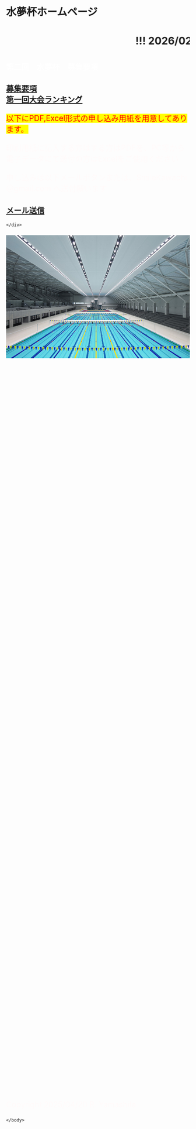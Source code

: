 # 水夢杯ホームページ
<html lang="ja" data-loaded="false" data-scrolled="false" data-spmenu="closed">
<head>
<meta charset="UTF-8">
<meta http-equiv="Content-Type" content="text/html; charset=UTF-8">
<meta http-equiv="X-UA-Compatible" content="IE=EmulateIE10" />
<meta http-equiv="X-UA-Compatible" content="IE=edge">
<meta name="viewport" content="width=device-width, initial-scale=1.0">
<!--ここから上はお決まりの定型文です-->

<!--ここからが表現の書式などを決めるcssという部分-->
<style type="text/css">
p {
color: #fffafa;
font-size: 1.5em;
}

.red {color:#ff0000;}
.grey {color:#ffffff; background:#999999;}
.snow {color:#fffafa;}
.yellow {color:#ff0000; background:#ffff00;}
.blue {color:#0000ff;}
.white {color:#ffffff; blinking;}
.waku {border:2px dotted #99cc66;
line-height: 200%;
padding: 10px;}

main {
background-color: rgba(255, 255, 255, 0.5);
}

section {
background-color: rgba(0, 225, 0, 0.3);
}

/* 点滅 */
.blinking{
-webkit-animation:blink 1.5s ease-in-out infinite alternate;
-moz-animation:blink 1.5s ease-in-out infinite alternate;
animation:blink 1.5s ease-in-out infinite alternate;
}
@-webkit-keyframes blink{
0% {opacity:0;}
100% {opacity:1;}
}
@-moz-keyframes blink{
0% {opacity:0;}
100% {opacity:1;}
}
@keyframes blink{
0% {opacity:0;}
100% {opacity:1;}
}

#wrap {background:none} /*PC用の背景はオフ*/
/*背景を表示させる部分*/
body::before {
content:"";
display:block;
position:fixed;
top:0;
left:0;
z-index:-1;
width:100%;
height:100vh;
background:url(haikei.JPG) center/cover no-repeat;
-webkit-background-size:cover;/*Android4*/
}

a.p:hover {
position: relative;
text-decoration: none;
}
a.p span {
display: none;
position: relative;
top: -0.5em;
left: 2em;
}
a.p:hover span {
border: none;
display: block;
width: 800px;
}

@media screen and (min-width: 540px),
screen and (orientation: landscape) {
p.note { display: none; }
}

</style>
<link href="https://cdnjs.cloudflare.com/ajax/libs/lightbox2/2.7.1/css/lightbox.css" rel="stylesheet">
</head>
<body>
<p class="note">
モバイル端末をお使いの場合は、画面を横向きにすると
より見やすくご覧頂けます。
</p>

<!--ここ上は、ほぼそのまま使います！-->

<!--QRコードの挿入例-->
<!--
<p align="left"> <img src="QR_2025Apr18.png" alt="アクセス用QRコード" width="100">アクセス用QRコード</p>
-->

<!--流れ文字の挿入例-->
<h1><span class="gray"><marquee behavior="left">!!! 2026/02/**　第二回　水夢杯開催!!!</marquee></span></h1>

<!--ここから下が、本体部分-->
    
<h2><span class="white">第二回　水夢杯　募集要項</span></h2>
<h2><a href="2次要項.pdf" target="_blank">募集要項</a><br>
<a href="2025年_第1回水夢杯ランキング.pdf" target="_blank">第一回大会ランキング</a><br></h2>
<div class="section">
    <p><span class="yellow">以下にPDF,Excel形式の申し込み用紙を用意してあります。</p>
    <p>印刷用紙に記入する方はする方はPDFを、PC等から電子データにて送付の方はExcelをご使用ください</span></p>
    <p>申し込みは以下メールボタンまたは、SmileKawachi＠gmail.com へ送付願います</span></p>
    <h2><a href="mailto:smilekawachi@gmail.com?cc=laevatein2007@yahoo.co.jp&amp;subject=連絡&amp;body=クラブ参加願いです。">メール送信</a></h2>
    
    </div>




<a href="gazou.JPG" target="_blank"><img src="gazou.JPG" alt="サンプル画像" width="600" /></a>   

<br><br><br><br><br><br><br><br><br>





<br><br><br>








<br><br><br><br><br><br><br><br><br>





<br><br>

<br><br><br><br><br><br>

<!--本体はここまで-->


<!--画面に空白地帯を作って、背景が見えるようにしています-->
<br><br><br><br><br><br><br><br><br><br><br><br><br><br><br><br><br><br><br><br><br><br><br><br><br><br><br><br><br><br><br><br><br><br><br><br><br><br><br><br><br><br><br><br><br><br>



<!-- フッタ -->
<footer>
<p>Copyright 2025/04/20 R. Yamashita</p>
</footer>

<!--HPにさまざまなJavaScriptを呼び込むための書式-->
<script src="https://code.jquery.com/jquery-1.12.4.min.js" type="text/javascript"></script>
<script src="https://cdnjs.cloudflare.com/ajax/libs/lightbox2/2.7.1/js/lightbox.min.js" type="text/javascript"></script>

<script type='text/javascript' src='https://torokoid.github.io/shiba/jquery.js?ver=1.12.4'></script>
<script src="https://torokoid.github.io/shiba/jquery.goup.min.js"></script>
<script src="https://torokoid.github.io/shiba/my.js"></script>
    
    </body>
    
</html>
